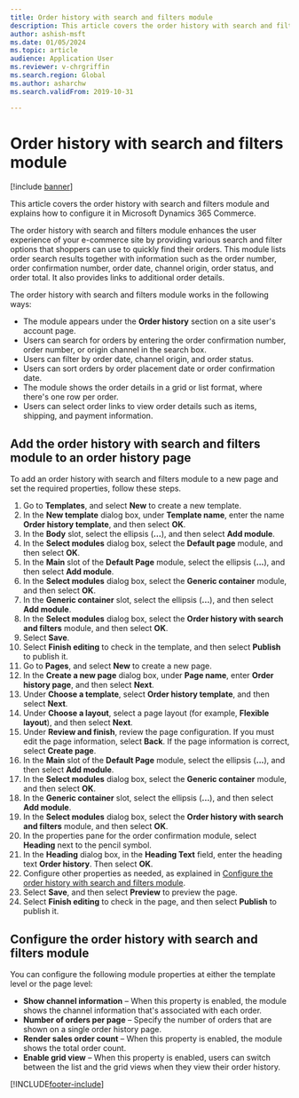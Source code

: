 ```yaml
---
title: Order history with search and filters module
description: This article covers the order history with search and filters module and explains how to configure it in Microsoft Dynamics 365 Commerce.
author: ashish-msft
ms.date: 01/05/2024
ms.topic: article
audience: Application User
ms.reviewer: v-chrgriffin
ms.search.region: Global
ms.author: asharchw
ms.search.validFrom: 2019-10-31

---
```


# Order history with search and filters module

[!include [banner](../includes/banner.md)]

This article covers the order history with search and filters module and explains how to configure it in Microsoft Dynamics 365 Commerce.

The order history with search and filters module enhances the user experience of your e-commerce site by providing various search and filter options that shoppers can use to quickly find their orders. This module lists order search results together with information such as the order number, order confirmation number, order date, channel origin, order status, and order total. It also provides links to additional order details.

The order history with search and filters module works in the following ways:

- The module appears under the **Order history** section on a site user's account page.
- Users can search for orders by entering the order confirmation number, order number, or origin channel in the search box.
- Users can filter by order date, channel origin, and order status.
- Users can sort orders by order placement date or order confirmation date.
- The module shows the order details in a grid or list format, where there's one row per order.
- Users can select order links to view order details such as items, shipping, and payment information.

## Add the order history with search and filters module to an order history page

To add an order history with search and filters module to a new page and set the required properties, follow these steps.

1. Go to **Templates**, and select **New** to create a new template.
1. In the **New template** dialog box, under **Template name**, enter the name **Order history template**, and then select **OK**.
1. In the **Body** slot, select the ellipsis (**...**), and then select **Add module**.
1. In the **Select modules** dialog box, select the **Default page** module, and then select **OK**.
1. In the **Main** slot of the **Default Page** module, select the ellipsis (**...**), and then select **Add module**.
1. In the **Select modules** dialog box, select the **Generic container** module, and then select **OK**.
1. In the **Generic container** slot, select the ellipsis (**...**), and then select **Add module**.
1. In the **Select modules** dialog box, select the **Order history with search and filters** module, and then select **OK**.
1. Select **Save**.
1. Select **Finish editing** to check in the template, and then select **Publish** to publish it.
1. Go to **Pages**, and select **New** to create a new page.
1. In the **Create a new page** dialog box, under **Page name**, enter **Order history page**, and then select **Next**.
1. Under **Choose a template**, select **Order history template**, and then select **Next**.
1. Under **Choose a layout**, select a page layout (for example, **Flexible layout**), and then select **Next**.
1. Under **Review and finish**, review the page configuration. If you must edit the page information, select **Back**. If the page information is correct, select **Create page**. 
1. In the **Main** slot of the **Default Page** module, select the ellipsis (**...**), and then select **Add module**.
1. In the **Select modules** dialog box, select the **Generic container** module, and then select **OK**.
1. In the **Generic container** slot, select the ellipsis (**...**), and then select **Add module**.
1. In the **Select modules** dialog box, select the **Order history with search and filters** module, and then select **OK**.
1. In the properties pane for the order confirmation module, select **Heading** next to the pencil symbol.
1. In the **Heading** dialog box, in the **Heading Text** field, enter the heading text **Order history**. Then select **OK**.
1. Configure other properties as needed, as explained in [Configure the order history with search and filters module](#configure-the-order-history-with-search-and-filters-module).
1. Select **Save**, and then select **Preview** to preview the page.
1. Select **Finish editing** to check in the page, and then select **Publish** to publish it.

## Configure the order history with search and filters module

You can configure the following module properties at either the template level or the page level:

- **Show channel information** – When this property is enabled, the module shows the channel information that's associated with each order.
- **Number of orders per page** – Specify the number of orders that are shown on a single order history page.
- **Render sales order count** – When this property is enabled, the module shows the total order count.
- **Enable grid view** – When this property is enabled, users can switch between the list and the grid views when they view their order history.

[!INCLUDE[footer-include](../includes/footer-banner.md)]
